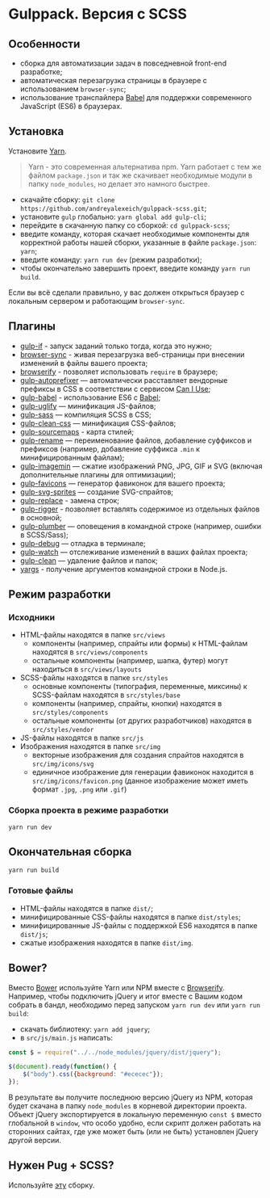 # Gulppack. Версия с SCSS

## Особенности
* сборка для автоматизации задач в повседневной front-end разработке;
* автоматическая перезагрузка страницы в браузере с использованием ```browser-sync```;
* использование транспайлера [Babel](https://babeljs.io/) для поддержки современного JavaScript (ES6) в браузерах.

## Установка
Установите [Yarn](https://yarnpkg.com/en/docs/install).

> Yarn - это современная альтернатива npm. Yarn работает с тем же файлом ```package.json``` и так же скачивает необходимые модули в папку ```node_modules```, но делает это намного быстрее.

* скачайте сборку: ```git clone https://github.com/andreyalexeich/gulppack-scss.git```;
* установите ```gulp``` глобально: ```yarn global add gulp-cli```;
* перейдите в скачанную папку со сборкой: ```cd gulppack-scss```;
* введите команду, которая скачает необходимые компоненты для корректной работы нашей сборки, указанные в файле ```package.json```: ```yarn```;
* введите команду: ```yarn run dev``` (режим разработки);
* чтобы окончательно завершить проект, введите команду ```yarn run build```.

Если вы всё сделали правильно, у вас должен открыться браузер с локальным сервером и работающим ```browser-sync```.

## Плагины
* [gulp-if](https://www.npmjs.com/package/gulp-if) - запуск заданий только тогда, когда это нужно;
* [browser-sync](https://browsersync.io/docs/gulp) - живая перезагрузка веб-страницы при внесении изменений в файлы вашего проекта;
* [browserify](http://browserify.org/) - позволяет использовать ```require``` в браузере;
* [gulp-autoprefixer](https://www.npmjs.com/package/gulp-autoprefixer) — автоматически расставляет вендорные префиксы в CSS в соответствии с сервисом [Can I Use](https://caniuse.com/);
* [gulp-babel](https://www.npmjs.com/package/gulp-babel) - использование ES6 с [Babel](https://babeljs.io/);
* [gulp-uglify](https://www.npmjs.com/package/gulp-uglify) — минификация JS-файлов;
* [gulp-sass](https://www.npmjs.com/package/gulp-sass) — компиляция SCSS в CSS;
* [gulp-clean-css](https://www.npmjs.com/package/gulp-clean-css) — минификация CSS-файлов;
* [gulp-sourcemaps](https://www.npmjs.com/package/gulp-sourcemaps) - карта стилей;
* [gulp-rename](https://www.npmjs.com/package/gulp-rename) — переименование файлов, добавление суффиксов и префиксов (например, добавление суффикса ```.min``` к минифицированным файлам);
* [gulp-imagemin](https://www.npmjs.com/package/gulp-imagemin) — сжатие изображений PNG, JPG, GIF и SVG (включая дополнительные плагины для оптимизации);
* [gulp-favicons](https://github.com/evilebottnawi/favicons) — генератор фавиконок для вашего проекта;
* [gulp-svg-sprites](https://www.npmjs.com/package/gulp-svg-sprites) — создание SVG-спрайтов;
* [gulp-replace](https://www.npmjs.com/package/gulp-replace) - замена строк;
* [gulp-rigger](https://www.npmjs.com/package/gulp-rigger) - позволяет вставлять содержимое из отдельных файлов в основной;
* [gulp-plumber](https://www.npmjs.com/package/gulp-plumber) — оповещения в командной строке (например, ошибки в SCSS/Sass);
* [gulp-debug](https://www.npmjs.com/package/gulp-debug) — отладка в терминале;
* [gulp-watch](https://www.npmjs.com/package/gulp-watch) — отслеживание изменений в ваших файлах проекта;
* [gulp-clean](https://www.npmjs.com/package/gulp-clean) — удаление файлов и папок;
* [yargs](https://www.npmjs.com/package/yargs) - получение аргументов командной строки в Node.js.

## Режим разработки

### Исходники
* HTML-файлы находятся в папке ```src/views```
    * компоненты (например, спрайты или формы) к HTML-файлам находятся в ```src/views/components```
    * остальные компоненты (например, шапка, футер) могут находиться в ```src/views/layouts```
* SCSS-файлы находятся в папке ```src/styles```
    * основные компоненты (типография, переменные, миксины) к SCSS-файлам находятся в ```src/styles/base```
    * компоненты (например, спрайты, кнопки) находятся в ```src/styles/components```
    * остальные компоненты (от других разработчиков) находятся в ```src/styles/vendor```
* JS-файлы находятся в папке ```src/js```
* Изображения находятся в папке ```src/img```
    * векторные изображения для создания спрайтов находятся в ```src/img/icons/svg```
    * единичное изображение для генерации фавиконок находится в ```src/img/icons/favicon.png``` (данное изображение может иметь формат ```.jpg```, ```.png``` или ```.gif```)
    
### Сборка проекта в режиме разработки
```yarn run dev```

## Окончательная сборка
```yarn run build```

### Готовые файлы
* HTML-файлы находятся в папке ```dist/```;
* минифицированные CSS-файлы находятся в папке ```dist/styles```;
* минифицированные JS-файлы с поддержкой ES6 находятся в папке ```dist/js```;
* сжатые изображения находятся в папке ```dist/img```.

## Bower?
Вместо [Bower](https://bower.io/) используйте Yarn или NPM вместе с [Browserify](http://browserify.org/). Например, чтобы подключить jQuery и итог вместе с Вашим кодом собрать в 
бандл, необходимо перед запуском ```yarn run dev``` или ```yarn run build```:
* скачать библиотеку: ```yarn add jquery```;
* в ```src/js/main.js``` написать:
```javascript
const $ = require("../../node_modules/jquery/dist/jquery");

$(document).ready(function() {
	$("body").css({background: "#ececec"});
});
```

В результате вы получите последнюю версию jQuery из NPM, которая будет скачана в папку ```node_modules``` в корневой директории проекта. Объект jQuery экспортируется в локальную 
переменную ```const $``` вместо глобальной в ```window```, что особо удобно, если скрипт должен работать на сторонних сайтах, где уже может быть (или не быть) установлен jQuery 
другой версии.

## Нужен Pug + SCSS?
Используйте [эту](https://github.com/andreyalexeich/gulppack-pug/) сборку.
